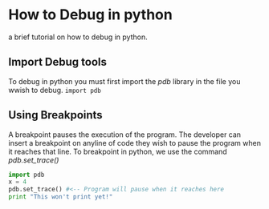 # How to Debug in python
a brief tutorial on how to debug in python.

## Import Debug tools
To debug in python you must first import the *pdb* library in the file you wwish to debug.
`import pdb`
## Using Breakpoints
A breakpoint pauses the execution of the program. The developer can insert a breakpoint on anyline of code they wish to pause the program when it reaches that line. To breakpoint in python, we use the command *pdb.set_trace()*

```python
import pdb 
x = 4
pdb.set_trace() #<-- Program will pause when it reaches here
print "This won't print yet!"
```

